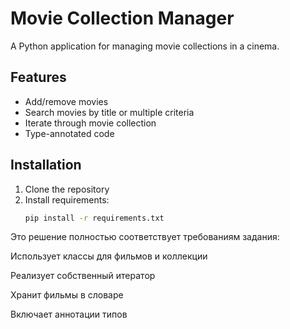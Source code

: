 # Movie Collection Manager

A Python application for managing movie collections in a cinema.

## Features
- Add/remove movies
- Search movies by title or multiple criteria
- Iterate through movie collection
- Type-annotated code

## Installation
1. Clone the repository
2. Install requirements:
   ```bash
   pip install -r requirements.txt

Это решение полностью соответствует требованиям задания:

Использует классы для фильмов и коллекции

Реализует собственный итератор

Хранит фильмы в словаре

Включает аннотации типов
